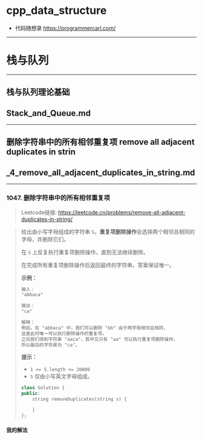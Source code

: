 # cpp_data_structure 

* 代码随想录 https://programmercarl.com/

--------------------------------------------------------------------------------

# 栈与队列

--------------------------------------------------------------------------------

## 栈与队列理论基础

## Stack_and_Queue.md
--------------------------------------------------------------------------------

## 删除字符串中的所有相邻重复项 remove all adjacent duplicates in strin

## _4_remove_all_adjacent_duplicates_in_string.md
--------------------------------------------------------------------------------

### 1047. 删除字符串中的所有相邻重复项

> Leetcode链接: https://leetcode.cn/problems/remove-all-adjacent-duplicates-in-string/


> 给出由小写字母组成的字符串 `S`，**重复项删除操作**会选择两个相邻且相同的字母，并删除它们。
> 
> 在 `S` 上反复执行重复项删除操作，直到无法继续删除。
> 
> 在完成所有重复项删除操作后返回最终的字符串。答案保证唯一。
> 
> **示例：**
> 
> ```html
> 输入：
> "abbaca"
> 
> 输出：
> "ca"
> 
> 解释：
> 例如，在 "abbaca" 中，我们可以删除 "bb" 由于两字母相邻且相同，
> 这是此时唯一可以执行删除操作的重复项。
> 之后我们得到字符串 "aaca"，其中又只有 "aa" 可以执行重复项删除操作，
> 所以最后的字符串为 "ca"。
> ```
> **提示：**
> * `1 <= S.length <= 20000`
> * `S` 仅由小写英文字母组成。
> 
> ```c++
> class Solution {
> public:
>     string removeDuplicates(string s) {
> 
>     }
> };
> ```
>


#### 我的解法





